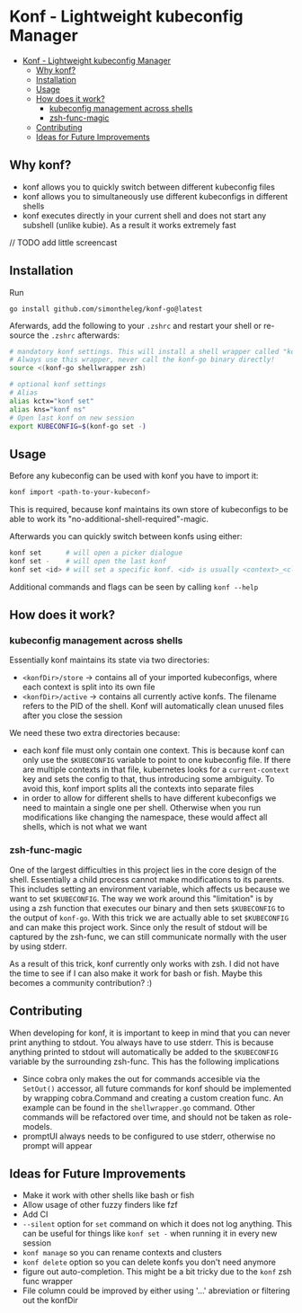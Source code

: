 # Konf - Lightweight kubeconfig Manager

- [Konf - Lightweight kubeconfig Manager](#konf---lightweight-kubeconfig-manager)
  - [Why konf?](#why-konf)
  - [Installation](#installation)
  - [Usage](#usage)
  - [How does it work?](#how-does-it-work)
    - [kubeconfig management across shells](#kubeconfig-management-across-shells)
    - [zsh-func-magic](#zsh-func-magic)
  - [Contributing](#contributing)
  - [Ideas for Future Improvements](#ideas-for-future-improvements)

## Why konf?

- konf allows you to quickly switch between different kubeconfig files
- konf allows you to simultaneously use different kubeconfigs in different shells
- konf executes directly in your current shell and does not start any subshell (unlike kubie). As a result it works extremely fast

// TODO add little screencast

## Installation

Run

```shell
go install github.com/simontheleg/konf-go@latest
```

Aferwards, add the following to your `.zshrc` and restart your shell or re-source the `.zshrc` afterwards:

```zsh
# mandatory konf settings. This will install a shell wrapper called "konf" for you to use.
# Always use this wrapper, never call the konf-go binary directly!
source <(konf-go shellwrapper zsh)

# optional konf settings
# Alias
alias kctx="konf set"
alias kns="konf ns"
# Open last konf on new session
export KUBECONFIG=$(konf-go set -)
```

## Usage

Before any kubeconfig can be used with konf you have to import it:

```sh
konf import <path-to-your-kubeconf>
```

This is required, because konf maintains its own store of kubeconfigs to be able to work its "no-additional-shell-required"-magic.

Afterwards you can quickly switch between konfs using either:

```sh
konf set      # will open a picker dialogue
konf set -    # will open the last konf
konf set <id> # will set a specific konf. <id> is usually <context>_<cluster>
```

Additional commands and flags can be seen by calling `konf --help`

## How does it work?

### kubeconfig management across shells

Essentially konf maintains its state via two directories:

- `<konfDir>/store` -> contains all of your imported kubeconfigs, where each context is split into its own file
- `<konfDir>/active` -> contains all currently active konfs. The filename refers to the PID of the shell. Konf will automatically clean unused files after you close the session

We need these two extra directories because:

- each konf file must only contain one context. This is because konf can only use the `$KUBECONFIG` variable to point to one kubeconfig file. If there are multiple contexts in that file, kubernetes looks for a `current-context` key and sets the config to that, thus introducing some ambiguity. To avoid this, konf import splits all the contexts into separate files
- in order to allow for different shells to have different kubeconfigs we need to maintain a single one per shell. Otherwise when you run modifications like changing the namespace, these would affect all shells, which is not what we want

### zsh-func-magic

One of the largest difficulties in this project lies in the core design of the shell. Essentially a child process cannot make modifications to its parents. This includes setting an environment variable, which affects us because we want to set `$KUBECONFIG`. The way we work around this "limitation" is by using a zsh function that executes our binary and then sets `$KUBECONFIG` to the output of `konf-go`. With this trick we are actually able to set `$KUBECONFIG` and can make this project work. Since only the result of stdout will be captured by the zsh-func, we can still communicate normally with the user by using stderr.

As a result of this trick, konf currently only works with zsh. I did not have the time to see if I can also make it work for bash or fish. Maybe this becomes a community contribution? :)

## Contributing

When developing for konf, it is important to keep in mind that you can never print anything to stdout. You always have to use stderr. This is because anything printed to stdout will automatically be added to the `$KUBECONFIG` variable by the surrounding zsh-func. This has the following implications

- Since cobra only makes the out for commands accesible via the `SetOut()` accessor, all future commands for konf should be implemented by wrapping cobra.Command and creating a custom creation func.
An example can be found in the `shellwrapper.go` command. Other commands will be refactored over time, and should not be taken as role-models.
- promptUI always needs to be configured to use stderr, otherwise no prompt will appear

## Ideas for Future Improvements

- Make it work with other shells like bash or fish
- Allow usage of other fuzzy finders like fzf
- Add CI
- `--silent` option for `set` command on which it does not log anything. This can be useful for things like `konf set -` when running it in every new session
- `konf manage` so you can rename contexts and clusters
- `konf delete` option so you can delete konfs you don't need anymore
- figure out auto-completion. This might be a bit tricky due to the `konf` zsh func wrapper
- File column could be improved by either using '...' abreviation or filtering out the konfDir
